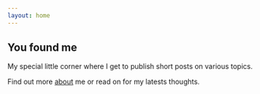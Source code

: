 ```yaml
---
layout: home
---
```


## You found me

My special little corner where I get to publish short posts on various topics.

Find out more [about](/about) me or read on for my latests thoughts.